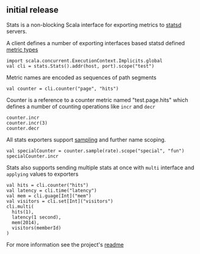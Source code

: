 ## initial release

Stats is a non-blocking Scala interface for exporting metrics to [statsd](https://github.com/etsy/statsd/) servers. 

A client defines a number of exporting interfaces based statsd defined [metric types](https://github.com/etsy/statsd/blob/master/docs/metric_types.md)

    import scala.concurrent.ExecutionContext.Implicits.global
    val cli = stats.Stats().addr(host, port).scope("test")

Metric names are encoded as sequences of path segments

    val counter = cli.counter("page", "hits")

Counter is a reference to a counter metric named "test.page.hits" which defines a number of counting operations like `incr` and `decr`

    counter.incr
    counter.incr(3)
    counter.decr

All stats exporters support [sampling](https://github.com/etsy/statsd/blob/master/docs/metric_types.md#sampling) and further name scoping.

    val specialCounter = counter.sample(rate).scope("special", "fun")
    specialCounter.incr
 
Stats also supports sending multiple stats at once with `multi` interface and `applying` values to exporters

    val hits = cli.counter("hits")
    val latency = cli.time("latency")
    val mem = cli.guage[Int]("mem")
    val visitors = cli.set[Int]("visitors")
    cli.multi(
      hits(1),
      latency(1 second),
      mem(2014),
      visitors(memberId)
    )

For more information see the project's [readme](https://github.com/softprops/stats#readme)


